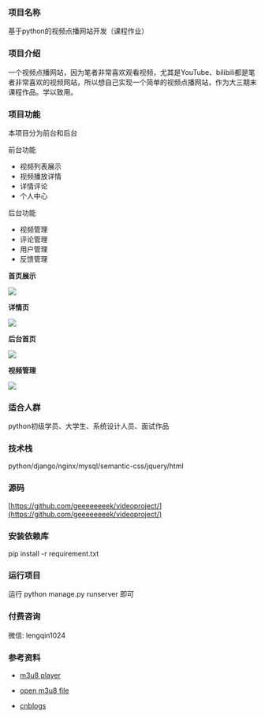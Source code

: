 
### 项目名称

基于python的视频点播网站开发（课程作业）

### 项目介绍

一个视频点播网站，因为笔者非常喜欢观看视频，尤其是YouTube、bilibili都是笔者非常喜欢的视频网站，所以想自己实现一个简单的视频点播网站，作为大三期末课程作品。学以致用。

### 项目功能
本项目分为前台和后台

前台功能
- 视频列表展示
- 视频播放详情
- 详情评论
- 个人中心

后台功能
- 视频管理
- 评论管理
- 用户管理
- 反馈管理


**首页展示**

![](https://github.com/geeeeeeeek/videoproject/blob/master/static/img/demo01.png)


**详情页**

![](https://github.com/geeeeeeeek/videoproject/blob/master/static/img/demo02.png)


**后台首页**

![](https://github.com/geeeeeeeek/videoproject/blob/master/static/img/demo03.png)


**视频管理**

![](https://github.com/geeeeeeeek/videoproject/blob/master/static/img/demo04.png)


### 适合人群

python初级学员、大学生、系统设计人员、面试作品

### 技术栈
python/django/nginx/mysql/semantic-css/jquery/html

### 源码
[https://github.com/geeeeeeeek/videoproject/](https://github.com/geeeeeeeek/videoproject/)

### 安装依赖库

pip install -r requirement.txt

### 运行项目

运行 python manage.py runserver 即可

 

### 付费咨询

微信: lengqin1024


### 参考资料

- [m3u8 player](https://m3u8player.org/en/)

- [open m3u8 file](https://m3u8player.org/en/)

- [cnblogs](http://cnblogs.com)




